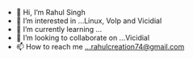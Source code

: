 - 👋 Hi, I’m Rahul Singh
- 👀 I’m interested in ...Linux, VoIp and Vicidial
- 🌱 I’m currently learning ...
- 💞️ I’m looking to collaborate on ...Vicidial
- 📫 How to reach me ...rahulcreation74@gmail.com

<!---
TAMTAM1993/TAMTAM1993 is a ✨ special ✨ repository because its `README.md` (this file) appears on your GitHub profile.
You can click the Preview link to take a look at your changes.
--->
